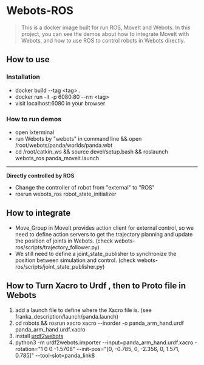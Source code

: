 # Webots-ROS

> This is a docker image built for run ROS, MoveIt and Webots. In this project, you can see the demos about how to integrate MoveIt with Webots, and how to use ROS to control robots in Webots directly.

## How to use

### Installation
*  docker build --tag \<tag\> .
*  docker run -it -p 6080:80 --rm \<tag\>
*  visit localhost:6080 in your browser

### How to run demos

* open lxterminal
* run Webots by "webots" in command line && open /root/webots/panda/worlds/panda.wbt 
* cd /root/catkin_ws && source devel/setup.bash && roslaunch webots_ros panda_moveit.launch

-----------------------------------
**Directly controlled by ROS**
* Change the controller of robot from "external" to "ROS"
* rosrun webots_ros robot_state_initializer

## How to integrate 

* Move_Group in MoveIt provides action client for external control, so we need to define action servers to get the trajectory planning and update the position of joints in Webots. (check webots-ros/scripts/trajectory_follower.py)
* We still need to define a joint_state_publisher to synchronize the position between simulation and control. (check webots-ros/scripts/joint_state_publisher.py)

## How to Turn Xacro to Urdf , then to Proto file in Webots

1. add a launch file to define where the Xacro file is. (see franka_description/launch/panda.launch)
2. cd robots && rosrun xacro xacro --inorder -o panda_arm_hand.urdf panda_arm_hand.urdf.xacro
3. install [urdf2webots](https://github.com/cyberbotics/urdf2webots)
4. python3 -m urdf2webots.importer --input=panda_arm_hand.urdf.xacro -rotation="1 0 0 -1.5708" --init-pos="[0, -0.785, 0, -2.356, 0, 1.571, 0.785]" --tool-slot=panda_link8 
